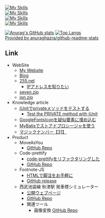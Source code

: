 [![My Skills](https://skillicons.dev/icons?i=java,spring,maven,idea,eclipse)](#)  
[![My Skills](https://skillicons.dev/icons?i=html,css,js,jquery,vscode)](#)  
[![My Skills](https://skillicons.dev/icons?i=cs,dotnet,visualstudio)](#)  
[![My Skills](https://skillicons.dev/icons?i=mysql,sqlite,github,githubactions)](#)  

[![Anurag's GitHub stats](https://github-readme-stats.vercel.app/api?username=yui-Kitamura&count_private=true&show_icons=true&locale=ja&disable_animations=false)](#)
[![Top Langs](https://github-readme-stats.vercel.app/api/top-langs/?username=yui-Kitamura&layout=compact&count_private=true&show_icons=true&locale=ja)](#)  
[Provided by anuraghazra/github-readme-stats](https://github.com/anuraghazra/github-readme-stats/blob/master/docs/readme_ja.md)

## Link
- WebSite
  - [My Website](https://yui-kitamura.me)
  - [Blog](https://yuiktmr.blog)
  - [255.net](https://nigogo.net)
    - [IPアドレスを知りたい](https://yuiktmr.blog/article/20250122_nigogo)
  - [seven.zip](https://domain.seven.zip)
  - [jpn.zip](https://yui-kitamura.eng.pro/blog/llc/article/20230519_sevenZip.html#s2_jpn)
- Knowledge article
  - [jUnitでprivateメソッドをテストする](https://yuiktmr.blog/article/20220124_jUnitPrivate)
    - [Test the PRIVATE method with jUnit](https://yuiktmr.blog/article/20221006_jUnitPrivate_en)
  - [GoogleFontsIconを疑似要素に埋め込む](https://yuiktmr.blog/article/20220430_GglFntIcnWthCss)
  - [MyBatisでストアドプロシージャを使う](https://yuiktmr.blog/article/20230304_MyBatisStoredProcedure)
  - [マジックナンバー【31】](https://yuiktmr.blog/article/20250425_java31)
- Product
  - MoveAsYou
    - [GitHub Repo](https://github.com/yui-Kitamura/MoveAsYou)
  - Code-prettify
    - [code-prettifyをリファクタリングした](https://yuiktmr.blog/article/20220128_prettify.html#h2_publish)
    - [GitHub Repo](https://github.com/graycat27/code-prettify)
  - Footnote-JS
    - [HTMLで脚注をお手軽に](https://yuiktmr.blog/article/20220205_footnote)
    - [GitHub release](https://github.com/graycat27/footnote-js/releases)
  - 西武池袋線 秋津駅 発車標シミュレーター
    - [公開ウェブページ](https://yui-kitamura.eng.pro/private/railway/sim/seibu/akitsu/)
    - [GitHub Repo](https://github.com/yui-Kitamura/SeibuAkitsuSignBoard)
    - 関連ツール
      - 画像変換 [GitHub Repo](https://github.com/yui-Kitamura/EditDottedPicture)
  
